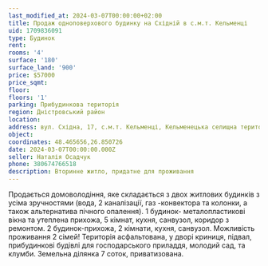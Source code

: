 ```yaml
---
last_modified_at: 2024-03-07T00:00:00+02:00
title: Продаж одноповерхового будинку на Східній в с.м.т. Кельменці
uid: 1709836091
type: Будинок
rent:
rooms: '4'
surface: '180'
surface_land: '900'
price: $57000
price_sqmt:
floor:
floors: '1'
parking: Прибудинкова територія
region: Дністровський район
location:
address: вул. Східна, 17, с.м.т. Кельменці, Кельменецька селищна територіальна громада
object:
coordinates: 48.465656,26.850726
date: 2024-03-07T00:00:00.000Z
seller: Наталія Осадчук
phone: 380674766518
description: Вторинне житло, придатне для проживання
---
```


Продається домоволодіння, яке складається з двох житлових будинків з усіма зручностями (вода, 2 каналізації, газ -конвектора та колонки, а також альтернатива пічного опалення). 1 будинок- металопластикові вікна та утеплена прихожа, 5 кімнат, кухня, санвузол, коридор з ремонтом. 2 будинок-прихожа, 2 кімнати, кухня, санвузол. Можливість проживання 2 сімей! Територія асфальтована, у дворі криниця, підвал, прибудинкові будівлі для господарського приладдя, молодий сад, та клумби. Земельна ділянка 7 соток, приватизована.
